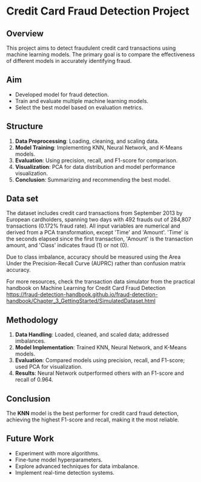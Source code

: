 # Credit Card Fraud Detection Project

## Overview

This project aims to detect fraudulent credit card transactions using machine learning models. The primary goal is to compare the effectiveness of different models in accurately identifying fraud.

## Aim

- Developed model for fraud detection.
- Train and evaluate multiple machine learning models.
- Select the best model based on evaluation metrics.

## Structure

1. **Data Preprocessing**: Loading, cleaning, and scaling data.
2. **Model Training**: Implementing KNN, Neural Network, and K-Means models.
3. **Evaluation**: Using precision, recall, and F1-score for comparison.
4. **Visualization**: PCA for data distribution and model performance visualization.
5. **Conclusion**: Summarizing and recommending the best model.

## Data set

The dataset includes credit card transactions from September 2013 by European cardholders, spanning two days with 492 frauds out of 284,807 transactions (0.172% fraud rate). All input variables are numerical and derived from a PCA transformation, except 'Time' and 'Amount'. 'Time' is the seconds elapsed since the first transaction, 'Amount' is the transaction amount, and 'Class' indicates fraud (1) or not (0).

Due to class imbalance, accuracy should be measured using the Area Under the Precision-Recall Curve (AUPRC) rather than confusion matrix accuracy.

For more resources, check the transaction data simulator from the practical handbook on Machine Learning for Credit Card Fraud Detection https://fraud-detection-handbook.github.io/fraud-detection-handbook/Chapter_3_GettingStarted/SimulatedDataset.html


## Methodology

1. **Data Handling**: Loaded, cleaned, and scaled data; addressed imbalances.
2. **Model Implementation**: Trained KNN, Neural Network, and K-Means models.
3. **Evaluation**: Compared models using precision, recall, and F1-score; used PCA for visualization.
4. **Results**: Neural Network outperformed others with an F1-score and recall of 0.964.

## Conclusion

The **KNN** model is the best performer for credit card fraud detection, achieving the highest F1-score and recall, making it the most reliable.

## Future Work

- Experiment with more algorithms.
- Fine-tune model hyperparameters.
- Explore advanced techniques for data imbalance.
- Implement real-time detection systems.
